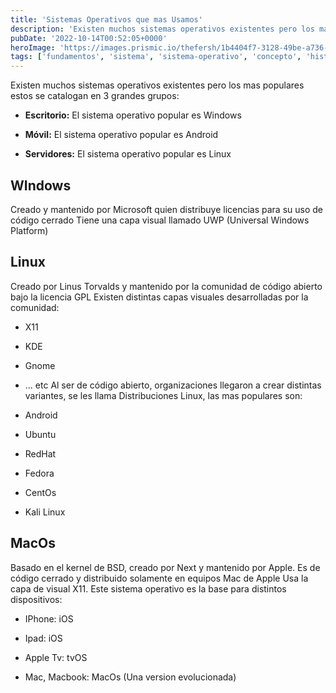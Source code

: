 ```yaml
---
title: 'Sistemas Operativos que mas Usamos'
description: 'Existen muchos sistemas operativos existentes pero los mas populares estos se catalogan en 3 grandes grupos:'
pubDate: '2022-10-14T00:52:05+0000'
heroImage: 'https://images.prismic.io/thefersh/1b4404f7-3128-49be-a736-f3919424a463_Protadas+blog.png?auto=compress,format'
tags: ['fundamentos', 'sistema', 'sistema-operativo', 'concepto', 'historia']
---
```

Existen muchos sistemas operativos existentes pero los mas populares estos se catalogan en 3 grandes grupos:
- **Escritorio:** El sistema operativo popular es Windows

- **Móvil:** El sistema operativo popular es Android

- **Servidores:** El sistema operativo popular es Linux

## WIndows

Creado y mantenido por Microsoft quien distribuye licencias para su uso de código cerrado
Tiene una capa visual llamado UWP (Universal Windows Platform)

## Linux

Creado por Linus Torvalds y mantenido por la comunidad de código abierto bajo la licencia GPL
Existen distintas capas visuales desarrolladas por la comunidad:

- X11

- KDE

- Gnome

- … etc
Al ser de código abierto, organizaciones llegaron a crear distintas variantes, se les llama Distribuciones Linux, las mas populares son:

- Android

- Ubuntu

- RedHat

- Fedora

- CentOs

- Kali Linux

## MacOs

Basado en el kernel de BSD, creado por Next y mantenido por Apple. Es de código cerrado y distribuido solamente en equipos Mac de Apple
Usa la capa de visual X11. Este sistema operativo es la base para distintos dispositivos:

- IPhone: iOS

- Ipad: iOS

- Apple Tv: tvOS

- Mac, Macbook: MacOs (Una version evolucionada)
